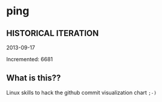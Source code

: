 # ping

## HISTORICAL ITERATION
2013-09-17

Incremented: 6681

## What is this?? 
Linux skills to hack the github commit visualization chart `;-)`
